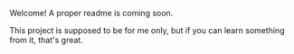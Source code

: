 Welcome!
A proper readme is coming soon.

This project is supposed to be for me only, but if you can learn something from it, that's great.
